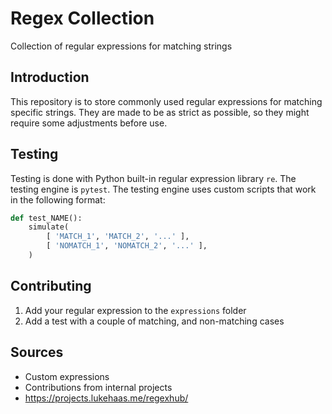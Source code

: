 # Regex Collection

Collection of regular expressions for matching strings

## Introduction

This repository is to store commonly used regular expressions for matching specific strings. They are made to be as strict as possible, so they might require some adjustments before use.



## Testing

Testing is done with Python built-in regular expression library `re`. The testing engine is `pytest`. The testing engine uses custom scripts that work in the following format:

```python
def test_NAME():
    simulate(
        [ 'MATCH_1', 'MATCH_2', '...' ],
        [ 'NOMATCH_1', 'NOMATCH_2', '...' ],
    )
```

## Contributing

1. Add your regular expression to the `expressions` folder
2. Add a test with a couple of matching, and non-matching cases

## Sources

- Custom expressions
- Contributions from internal projects
- https://projects.lukehaas.me/regexhub/
